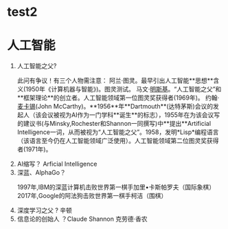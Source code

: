 # test2

# 人工智能

1. 人工智能之父?
   <p class="heimu">此问有争议！有三个人物需注意：
            阿兰·图灵。最早引出人工智能**思想**含义(1950年《计算机器与智能》)。图灵测试。
            马文·<u>明斯基</u>。“人工智能之父”和**框架理论**的创立者。人工智能领域第一位图灵奖获得者(1969年)。
            约翰·<u>麦卡锡</u>(John McCarthy)。**1956**年**Dartmouth**(达特茅斯)会议的发起人（该会议被视为AI作为一门学科**诞生**的标志），1955年在为该会议写的建议书(与Minsky,Rochester和Shannon一同撰写)中**提出**Artificial Intelligence一词，从而被视为“人工智能之父”。1958，发明*Lisp*编程语言（该语言至今仍在人工智能领域广泛使用）。人工智能领域第二位图灵奖获得者(1971年)。</p>
2. AI缩写？<span class="heimu"> Arficial Intelligence</span>
3. 深蓝、AlphaGo？
   <p class="heimu">1997年,IBM的深蓝计算机击败世界第一棋手加里•卡斯帕罗夫（国际象棋）
   2017年,Google的阿法狗击败世界第一棋手柯洁（围棋）</p>
4. 深度学习之父 ? <span class="heimu">辛顿</span>
5. 信息论的创始人 ？<span class="heimu">Claude Shannon 克劳德·香农</span>
